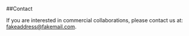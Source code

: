 ##Contact

If you are interested in commercial collaborations, please contact us at:
fakeaddress@fakemail.com.
